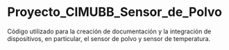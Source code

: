 # Proyecto_CIMUBB_Sensor_de_Polvo
Código utilizado para la creación de documentación y la integración de dispositivos, en particular, el sensor de polvo y sensor de temperatura.
